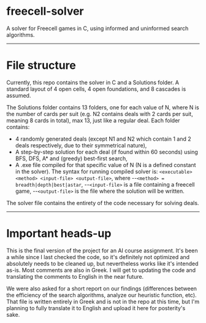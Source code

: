 # freecell-solver
A solver for Freecell games in C, using informed and uninformed search algorithms.

***
# File structure
Currently, this repo contains the solver in C and a Solutions folder. A standard layout of 4 open cells, 4 open foundations, and 8 cascades is assumed.

The Solutions folder contains 13 folders, one for each value of N, where N is the number of cards per suit (e.g. N2 contains deals with 2 cards per suit, meaning 8 cards in total), max 13, just like a regular deal. Each folder contains:
 - 4 randomly generated deals (except N1 and N2 which contain 1 and 2 deals respectively, due to their symmetrical nature),
 - A step-by-step solution for each deal (if found within 60 seconds) using BFS, DFS, A* and (greedy) best-first search,
 - A .exe file compiled for that specific value of N (N is a defined constant in the solver). The syntax for running compiled solver is: `<executable> <method> <input-file> <output-file>`, where 
 --`<method> = breadth|depth|best|astar`, 
 --`<input-file>` is a file containing a freecell game, 
 --`<output-file>` is the file where the solution will be written.
 
The solver file contains the entirety of the code necessary for solving deals.

***
# Important heads-up
This is the final version of the project for an AI course assignment. It's been a while since I last checked the code, so it's definitely not optimized and absolutely needs to be cleaned up, but nevertheless works like it's intended as-is. Most comments are also in Greek. I will get to updating the code and translating the comments to English in the near future.

We were also asked for a short report on our findings (differences between the efficiency of the search algorithms, analyze our heuristic function, etc). That file is written entirely in Greek and is not in the repo at this time, but I'm planning to fully translate it to English and upload it here for posterity's sake.
